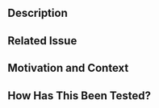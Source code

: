 <!--- Provide a short summary of your changes in the Title above. Prefix with the associated issue number. -->

## Description
<!--- Describe your changes in detail -->

## Related Issue
<!--- This project only accepts pull requests related to open issues -->
<!--- If suggesting a new feature or change, please discuss it with a maintainer in an issue first -->
<!--- to reach agreement on what a successful pull request would include. -->
<!--- Please link to the issue here: -->

## Motivation and Context
<!--- Why is this change required? What problem does it solve? -->
<!--- If it fixes an open issue, please link to the issue here. -->

## How Has This Been Tested?
<!--- Please describe in detail how you tested your changes. -->
<!--- Include details of your testing environment, and the tests you ran to -->
<!--- see how your change affects other areas of the code, etc. -->
